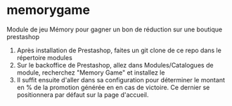 # memorygame
Module de jeu Mémory pour gagner un bon  de réduction sur une boutique prestashop

1) Après installation de Prestashop, faites un git clone de ce repo dans le répertoire modules
2) Sur le backoffice de Prestashop, allez dans Modules/Catalogues de module, recherchez "Memory Game" et installez le
3) Il suffit ensuite d'aller dans sa configuration pour déterminer le montant en % de la promotion générée en en cas de victoire. Ce dernier se positionnera par défaut sur la page d'accueil.
